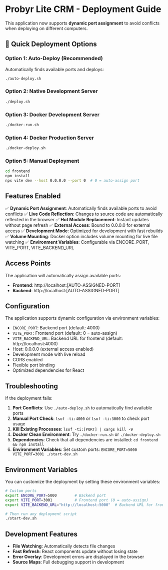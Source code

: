 # Probyr Lite CRM - Deployment Guide

This application now supports **dynamic port assignment** to avoid conflicts when deploying on different computers.

## 🚀 Quick Deployment Options

### Option 1: Auto-Deploy (Recommended)
Automatically finds available ports and deploys:
```bash
./auto-deploy.sh
```

### Option 2: Native Development Server
```bash
./deploy.sh
```

### Option 3: Docker Development Server
```bash
./docker-run.sh
```

### Option 4: Docker Production Server
```bash
./docker-deploy.sh
```

### Option 5: Manual Deployment
```bash
cd frontend
npm install
npx vite dev --host 0.0.0.0 --port 0  # 0 = auto-assign port
```

## Features Enabled

✅ **Dynamic Port Assignment**: Automatically finds available ports to avoid conflicts
✅ **Live Code Reflection**: Changes to source code are automatically reflected in the browser
✅ **Hot Module Replacement**: Instant updates without page refresh
✅ **External Access**: Bound to 0.0.0.0 for external access
✅ **Development Mode**: Optimized for development with fast rebuilds
✅ **Volume Mounting**: Docker option includes volume mounting for live file watching
✅ **Environment Variables**: Configurable via ENCORE_PORT, VITE_PORT, VITE_BACKEND_URL

## Access Points

The application will automatically assign available ports:
- **Frontend**: http://localhost:[AUTO-ASSIGNED-PORT]
- **Backend**: http://localhost:[AUTO-ASSIGNED-PORT]

## Configuration

The application supports dynamic configuration via environment variables:
- `ENCORE_PORT`: Backend port (default: 4000)
- `VITE_PORT`: Frontend port (default: 0 = auto-assign)
- `VITE_BACKEND_URL`: Backend URL for frontend (default: http://localhost:4000)
- Host: 0.0.0.0 (external access enabled)
- Development mode with live reload
- CORS enabled
- Flexible port binding
- Optimized dependencies for React

## Troubleshooting

If the deployment fails:
1. **Port Conflicts**: Use `./auto-deploy.sh` to automatically find available ports
2. **Manual Port Check**: `lsof -ti:4000` or `lsof -ti:3000` to check port usage
3. **Kill Existing Processes**: `lsof -ti:[PORT] | xargs kill -9`
4. **Docker Clean Environment**: Try `./docker-run.sh` or `./docker-deploy.sh`
5. **Dependencies**: Check that all dependencies are installed: `cd frontend && npm install`
6. **Environment Variables**: Set custom ports: `ENCORE_PORT=5000 VITE_PORT=3001 ./start-dev.sh`

## Environment Variables

You can customize the deployment by setting these environment variables:

```bash
# Custom ports
export ENCORE_PORT=5000        # Backend port
export VITE_PORT=3001          # Frontend port (0 = auto-assign)
export VITE_BACKEND_URL="http://localhost:5000"  # Backend URL for frontend

# Then run any deployment script
./start-dev.sh
```

## Development Features

- **File Watching**: Automatically detects file changes
- **Fast Refresh**: React components update without losing state
- **Error Overlay**: Development errors are displayed in the browser
- **Source Maps**: Full debugging support in development